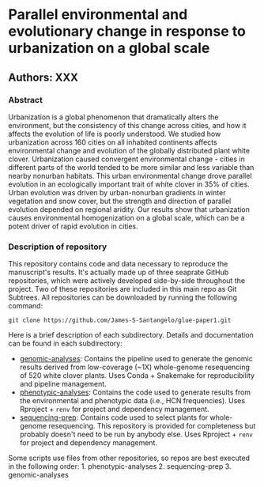 # Parallel environmental and evolutionary change in response to urbanization on a global scale
## Authors: XXX

### Abstract

Urbanization is a global phenomenon that dramatically alters the environment, but the consistency of this change across cities, and how it affects the evolution of life is poorly understood. We studied how urbanization across 160 cities on all inhabited continents affects environmental change and evolution of the globally distributed plant white clover. Urbanization caused convergent environmental change - cities in different parts of the world tended to be more similar and less variable than nearby nonurban habitats. This urban environmental change drove parallel evolution in an ecologically important trait of white clover in 35% of cities. Urban evolution was driven by urban-nonurban gradients in winter vegetation and snow cover, but the strength and direction of parallel evolution depended on regional aridity. Our results show that urbanization causes environmental homogenization on a global scale, which can be a potent driver of rapid evolution in cities.

### Description of repository

This repository contains code and data necessary to reproduce the manuscript's results. It's actually made up of three seaprate GitHub repositories, which were actively developed side-by-side throughout the project. Two of these repositories are included in this main repo as Git Subtrees. All repositories can be downloaded by running the following command:

`git clone https://github.com/James-S-Santangelo/glue-paper1.git`

Here is a brief description of each subdirectory. Details and documentation can be found in each subdirectory:

- [genomic-analyses](./genomic-analyses): Contains the pipeline used to generate the genomic results derived from low-coverage (~1X) whole-genome resequencing of 520 white clover plants. Uses Conda + Snakemake for reproducibility and pipeline management. 
- [phenotypic-analyses](./phenotypic-analyses): Contains the code used to generate results from the environmental and phenotypic data (i.e., HCN frequencies). Uses Rproject + `renv` for project and dependency management.
- [sequencing-prep](./sequencing-prep): Contains code used to select plants for whole-genome resequencing. This repository is provided for completeness but probably doesn't need to be run by anybody else. Uses Rproject + `renv` for project and dependency management.

Some scripts use files from other repositories, so repos are best executed in the following order:
    1. phenotypic-analyses
    2. sequencing-prep
    3. genomic-analyses
